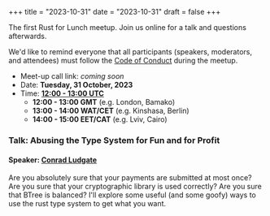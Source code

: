 +++
title = "2023-10-31"
date = "2023-10-31"
draft = false
+++

The first Rust for Lunch meetup. Join us online for a talk and questions
afterwards.

We'd like to remind everyone that all participants (speakers, moderators, and
attendees) must follow the [Code of Conduct](@/about.md#code-of-conduct) during
the meetup.

* Meet-up call link: *coming soon*
* Date: **Tuesday, 31 October, 2023**
* Time: [**12:00 - 13:00 UTC**](https://everytimezone.com/s/0638f484)
  * **12:00 - 13:00 GMT** (e.g. London, Bamako)
  * **13:00 - 14:00 WAT/CET** (e.g. Kinshasa, Berlin)
  * **14:00 - 15:00 EET/CAT** (e.g. Lviv, Cairo)

### Talk: Abusing the Type System for Fun and for Profit

#### Speaker: [Conrad Ludgate](https://github.com/conradludgate)

Are you absolutely sure that your payments are submitted at most once? Are you
sure that your cryptographic library is used correctly? Are you sure that BTree
is balanced? I'll explore some useful (and some goofy) ways to use the rust
type system to get what you want.
